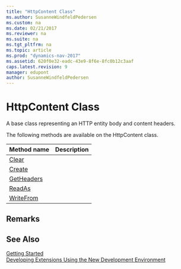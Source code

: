 ```yaml
---
title: "HttpContent Class"
ms.author: SusanneWindfeldPedersen
ms.custom: na
ms.date: 02/21/2017
ms.reviewer: na
ms.suite: na
ms.tgt_pltfrm: na
ms.topic: article
ms.prod: "dynamics-nav-2017"
ms.assetid: 620f0e32-eadc-43e9-8f6e-8fc0b12c3aaf
caps.latest.revision: 9
manager: edupont
author: SusanneWindfeldPedersen
---
```


# HttpContent Class
A base class representing an HTTP entity body and content headers.

The following methods are available on the HttpContent class.

|Method name|Description|
|-----------|-----------|
|[Clear](httpcontent-clear-method.md)||
|[Create](httpcontent-create-method.md)||
|[GetHeaders](httpcontent-getheaders-method.md)||
|[ReadAs](httpcontent-readas-method.md)||
|[WriteFrom](httpcontent-writefrom-method.md)||

## Remarks

## See Also
[Getting Started](newdev-get-started.md)  
[Developing Extensions Using the New Development Environment](newdev-dev-overview.md)